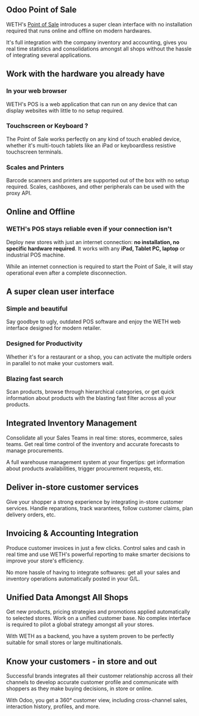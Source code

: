 Odoo Point of Sale
-----------------------------

WETH's <a href="https://www.weth.com.br/page/point-of-sale">Point of Sale</a>
introduces a super clean interface with no installation required that runs
online and offline on modern hardwares.

It's full integration with the company inventory and accounting, gives you real
time statistics and consolidations amongst all shops without the hassle of
integrating several applications.

Work with the hardware you already have
---------------------------------------

### In your web browser

WETH's POS is a web application that can run on any device that can display
websites with little to no setup required.

### Touchscreen or Keyboard ?

The Point of Sale works perfectly on any kind of touch enabled device, whether
it's multi-touch tablets like an iPad or keyboardless resistive touchscreen
terminals.

### Scales and Printers

Barcode scanners and printers are supported out of the box with no setup
required. Scales, cashboxes, and other peripherals can be used with the proxy
API.

Online and Offline
------------------

### WETH's POS stays reliable even if your connection isn't

Deploy new stores with just an internet connection: **no installation, no
specific hardware required**. It works with any **iPad, Tablet PC, laptop** or
industrial POS machine.

While an internet connection is required to start the Point of Sale, it will
stay operational even after a complete disconnection.


A super clean user interface
----------------------------

### Simple and beautiful

Say goodbye to ugly, outdated POS software and enjoy the WETH web interface
designed for modern retailer.

### Designed for Productivity

Whether it's for a restaurant or a shop, you can activate the multiple orders
in parallel to not make your customers wait.

### Blazing fast search

Scan products, browse through hierarchical categories, or get quick information
about products with the blasting fast filter across all your products.

Integrated Inventory Management
-------------------------------

Consolidate all your Sales Teams in real time: stores, ecommerce, sales
teams. Get real time control of the inventory and accurate forecasts to manage
procurements.

A full warehouse management system at your fingertips: get information about
products availabilities, trigger procurement requests, etc.

Deliver in-store customer services
----------------------------------

Give your shopper a strong experience by integrating in-store customer
services. Handle reparations, track warantees, follow customer claims, plan
delivery orders, etc.

Invoicing & Accounting Integration
----------------------------------

Produce customer invoices in just a few clicks. Control sales and cash in real
time and use WETH's powerful reporting to make smarter decisions to improve
your store's efficiency.

No more hassle of having to integrate softwares: get all your sales and
inventory operations automatically posted in your G/L.

Unified Data Amongst All Shops
------------------------------

Get new products, pricing strategies and promotions applied automatically to
selected stores. Work on a unified customer base. No complex interface is
required to pilot a global strategy amongst all your stores.

With WETH as a backend, you have a system proven to be perfectly suitable for
small stores or large multinationals.

Know your customers - in store and out
--------------------------------------

Successful brands integrates all their customer relationship accross all their
channels to develop accurate customer profile and communicate with shoppers as
they make buying decisions, in store or online.

With Odoo, you get a 360° customer view, including cross-channel sales,
interaction history, profiles, and more.

